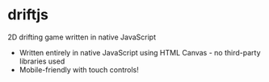 # driftjs
2D drifting game written in native JavaScript
- Written entirely in native JavaScript using HTML Canvas - no third-party libraries used
- Mobile-friendly with touch controls!
